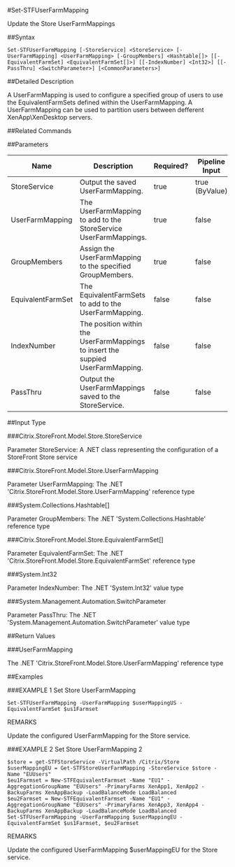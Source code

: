#Set-STFUserFarmMapping
Update the Store UserFarmMappings
##Syntax
```Set-STFUserFarmMapping [-StoreService] <StoreService> [-UserFarmMapping] <UserFarmMapping> [-GroupMembers] <Hashtable[]> [[-EquivalentFarmSet] <EquivalentFarmSet[]>] [[-IndexNumber] <Int32>] [[-PassThru] <SwitchParameter>] [<CommonParameters>]
```
##Detailed Description
A UserFarmMapping is used to configure a specified group of users to use the EquivalentFarmSets defined within the UserFarmMapping. A UserFarmMapping can be used to partition users between defferent XenApp\XenDesktop servers.
##Related Commands
##Parameters
|Name|Description|Required?|Pipeline Input||--|--|--|--||StoreService|Output the saved UserFarmMapping.|true|true (ByValue)||UserFarmMapping|The UserFarmMapping to add to the StoreService UserFarmMappings.|true|false||GroupMembers|Assign the UserFarmMapping to the specified GroupMembers.|true|false||EquivalentFarmSet|The EquivalentFarmSets to add to the UserFarmMapping.|false|false||IndexNumber|The position within the UserFarmMappings to insert the suppied UserFarmMapping.|false|false||PassThru|Output the UserFarmMappings saved to the StoreService.|false|false|##Input Type
###Citrix.StoreFront.Model.Store.StoreService
Parameter StoreService: A .NET class representing the configuration of a StoreFront Store service
###Citrix.StoreFront.Model.Store.UserFarmMapping
Parameter UserFarmMapping: The .NET 'Citrix.StoreFront.Model.Store.UserFarmMapping' reference type
###System.Collections.Hashtable[]
Parameter GroupMembers: The .NET 'System.Collections.Hashtable' reference type
###Citrix.StoreFront.Model.Store.EquivalentFarmSet[]
Parameter EquivalentFarmSet: The .NET 'Citrix.StoreFront.Model.Store.EquivalentFarmSet' reference type
###System.Int32
Parameter IndexNumber: The .NET 'System.Int32' value type
###System.Management.Automation.SwitchParameter
Parameter PassThru: The .NET 'System.Management.Automation.SwitchParameter' value type
##Return Values
###UserFarmMapping
The .NET 'Citrix.StoreFront.Model.Store.UserFarmMapping' reference type
##Examples
###EXAMPLE 1 Set Store UserFarmMapping
```Set-STFUserFarmMapping -UserFarmMapping $userMappingUS -EquivalentFarmSet $us1Farmset
```
REMARKS
Update the configured UserFarmMapping for the Store service.
###EXAMPLE 2 Set Store UserFarmMapping 2
```$store = get-STFStoreService -VirtualPath /Citrix/Store
$userMappingEU = Get-STFStoreUserFarmMapping -StoreService $store -Name "EUUsers"
$eu1Farmset = New-STFEquivalentFarmset -Name "EU1" -AggregationGroupName "EUUsers" -PrimaryFarms XenApp1, XenApp2 -BackupFarms XenAppBackup -LoadBalanceMode LoadBalanced
$eu2Farmset = New-STFEquivalentFarmset -Name "EU1" -AggregationGroupName "EUUsers" -PrimaryFarms XenApp3, XenApp4 -BackupFarms XenAppBackup -LoadBalanceMode LoadBalanced
Set-STFUserFarmMapping -UserFarmMapping $userMappingEU -EquivalentFarmSet $us1Farmset, $eu2Farmset
```
REMARKS
Update the configured UserFarmMapping $userMappingEU for the Store service.

